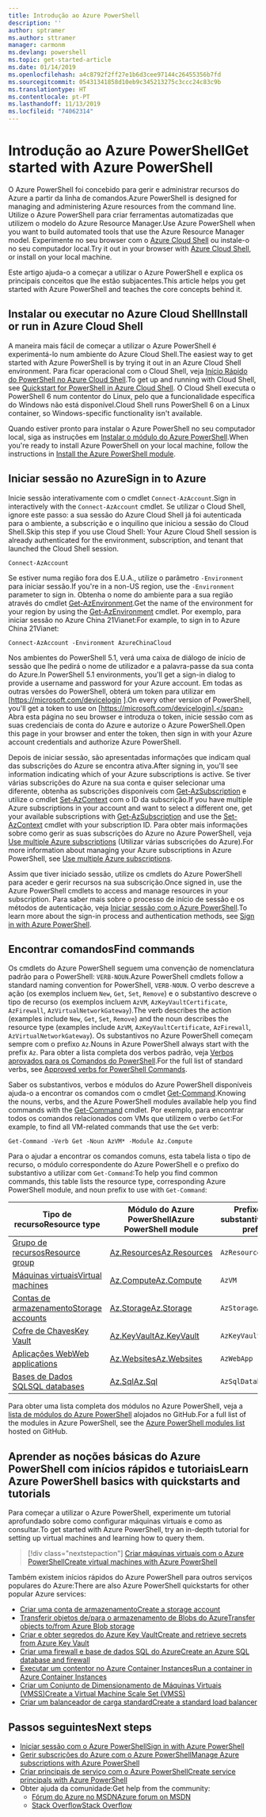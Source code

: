 ```yaml
---
title: Introdução ao Azure PowerShell
description: ''
author: sptramer
ms.author: sttramer
manager: carmonm
ms.devlang: powershell
ms.topic: get-started-article
ms.date: 01/14/2019
ms.openlocfilehash: a4c8792f2ff27e1b6d3cee97144c26455356b7fd
ms.sourcegitcommit: 05431341858d10eb9c345213275c3ccc24c83c9b
ms.translationtype: HT
ms.contentlocale: pt-PT
ms.lasthandoff: 11/13/2019
ms.locfileid: "74062314"
---
```

# <a name="get-started-with-azure-powershell"></a><span data-ttu-id="fe64f-102">Introdução ao Azure PowerShell</span><span class="sxs-lookup"><span data-stu-id="fe64f-102">Get started with Azure PowerShell</span></span>

<span data-ttu-id="fe64f-103">O Azure PowerShell foi concebido para gerir e administrar recursos do Azure a partir da linha de comandos.</span><span class="sxs-lookup"><span data-stu-id="fe64f-103">Azure PowerShell is designed for managing and administering Azure resources from the command line.</span></span> <span data-ttu-id="fe64f-104">Utilize o Azure PowerShell para criar ferramentas automatizadas que utilizem o modelo do Azure Resource Manager.</span><span class="sxs-lookup"><span data-stu-id="fe64f-104">Use Azure PowerShell when you want to build automated tools that use the Azure Resource Manager model.</span></span>
<span data-ttu-id="fe64f-105">Experimente no seu browser com o [Azure Cloud Shell](/azure/cloud-shell/overview) ou instale-o no seu computador local.</span><span class="sxs-lookup"><span data-stu-id="fe64f-105">Try it out in your browser with [Azure Cloud Shell](/azure/cloud-shell/overview), or install on your local machine.</span></span>

<span data-ttu-id="fe64f-106">Este artigo ajuda-o a começar a utilizar o Azure PowerShell e explica os principais conceitos que lhe estão subjacentes.</span><span class="sxs-lookup"><span data-stu-id="fe64f-106">This article helps you get started with Azure PowerShell and teaches the core concepts behind it.</span></span>

## <a name="install-or-run-in-azure-cloud-shell"></a><span data-ttu-id="fe64f-107">Instalar ou executar no Azure Cloud Shell</span><span class="sxs-lookup"><span data-stu-id="fe64f-107">Install or run in Azure Cloud Shell</span></span>

<span data-ttu-id="fe64f-108">A maneira mais fácil de começar a utilizar o Azure PowerShell é experimentá-lo num ambiente do Azure Cloud Shell.</span><span class="sxs-lookup"><span data-stu-id="fe64f-108">The easiest way to get started with Azure PowerShell is by trying it out in an Azure Cloud Shell environment.</span></span>
<span data-ttu-id="fe64f-109">Para ficar operacional com o Cloud Shell, veja [Início Rápido do PowerShell no Azure Cloud Shell](/azure/cloud-shell/quickstart-powershell).</span><span class="sxs-lookup"><span data-stu-id="fe64f-109">To get up and running with Cloud Shell, see [Quickstart for PowerShell in Azure Cloud Shell](/azure/cloud-shell/quickstart-powershell).</span></span>
<span data-ttu-id="fe64f-110">O Cloud Shell executa o PowerShell 6 num contentor do Linux, pelo que a funcionalidade específica do Windows não está disponível.</span><span class="sxs-lookup"><span data-stu-id="fe64f-110">Cloud Shell runs PowerShell 6 on a Linux container, so Windows-specific functionality isn't available.</span></span>

<span data-ttu-id="fe64f-111">Quando estiver pronto para instalar o Azure PowerShell no seu computador local, siga as instruções em [Instalar o módulo do Azure PowerShell](install-az-ps.md).</span><span class="sxs-lookup"><span data-stu-id="fe64f-111">When you're ready to install Azure PowerShell on your local machine, follow the instructions in [Install the Azure PowerShell module](install-az-ps.md).</span></span>

## <a name="sign-in-to-azure"></a><span data-ttu-id="fe64f-112">Iniciar sessão no Azure</span><span class="sxs-lookup"><span data-stu-id="fe64f-112">Sign in to Azure</span></span>

<span data-ttu-id="fe64f-113">Inicie sessão interativamente com o cmdlet `Connect-AzAccount`.</span><span class="sxs-lookup"><span data-stu-id="fe64f-113">Sign in interactively with the `Connect-AzAccount` cmdlet.</span></span> <span data-ttu-id="fe64f-114">Se utilizar o Cloud Shell, ignore este passo: a sua sessão do Azure Cloud Shell já foi autenticada para o ambiente, a subscrição e o inquilino que iniciou a sessão do Cloud Shell.</span><span class="sxs-lookup"><span data-stu-id="fe64f-114">Skip this step if you use Cloud Shell: Your Azure Cloud Shell session is already authenticated for the environment, subscription, and tenant that launched the Cloud Shell session.</span></span>

```azurepowershell-interactive
Connect-AzAccount
```

<span data-ttu-id="fe64f-115">Se estiver numa região fora dos E.U.A., utilize o parâmetro `-Environment` para iniciar sessão.</span><span class="sxs-lookup"><span data-stu-id="fe64f-115">If you're in a non-US region, use the `-Environment` parameter to sign in.</span></span> <span data-ttu-id="fe64f-116">Obtenha o nome do ambiente para a sua região através do cmdlet [Get-AzEnvironment](/powershell/module/Az.Accounts/Get-AzEnvironment).</span><span class="sxs-lookup"><span data-stu-id="fe64f-116">Get the name of the environment for your region by using the [Get-AzEnvironment](/powershell/module/Az.Accounts/Get-AzEnvironment) cmdlet.</span></span> <span data-ttu-id="fe64f-117">Por exemplo, para iniciar sessão no Azure China 21Vianet:</span><span class="sxs-lookup"><span data-stu-id="fe64f-117">For example, to sign in to Azure China 21Vianet:</span></span>

```azurepowershell-interactive
Connect-AzAccount -Environment AzureChinaCloud
```

<span data-ttu-id="fe64f-118">Nos ambientes do PowerShell 5.1, verá uma caixa de diálogo de início de sessão que lhe pedirá o nome de utilizador e a palavra-passe da sua conta do Azure.</span><span class="sxs-lookup"><span data-stu-id="fe64f-118">In PowerShell 5.1 environments, you'll get a sign-in dialog to provide a username and password for your Azure account.</span></span> <span data-ttu-id="fe64f-119">Em todas as outras versões do PowerShell, obterá um token para utilizar em [https://microsoft.com/devicelogin ].</span><span class="sxs-lookup"><span data-stu-id="fe64f-119">On every other version of PowerShell, you'll get a token to use on [https://microsoft.com/devicelogin].</span></span>
<span data-ttu-id="fe64f-120">Abra esta página no seu browser e introduza o token, inicie sessão com as suas credenciais de conta do Azure e autorize o Azure PowerShell.</span><span class="sxs-lookup"><span data-stu-id="fe64f-120">Open this page in your browser and enter the token, then sign in with your Azure account credentials and authorize Azure PowerShell.</span></span>

<span data-ttu-id="fe64f-121">Depois de iniciar sessão, são apresentadas informações que indicam qual das subscrições do Azure se encontra ativa.</span><span class="sxs-lookup"><span data-stu-id="fe64f-121">After signing in, you'll see information indicating which of your Azure subscriptions is active.</span></span> <span data-ttu-id="fe64f-122">Se tiver várias subscrições do Azure na sua conta e quiser selecionar uma diferente, obtenha as subscrições disponíveis com [Get-AzSubscription](/powershell/module/az.accounts/get-azsubscription) e utilize o cmdlet [Set-AzContext](/powershell/module/az.accounts/set-azcontext) com o ID da subscrição.</span><span class="sxs-lookup"><span data-stu-id="fe64f-122">If you have multiple Azure subscriptions in your account and want to select a different one, get your available subscriptions with [Get-AzSubscription](/powershell/module/az.accounts/get-azsubscription) and use the [Set-AzContext](/powershell/module/az.accounts/set-azcontext) cmdlet with your subscription ID.</span></span>
<span data-ttu-id="fe64f-123">Para obter mais informações sobre como gerir as suas subscrições do Azure no Azure PowerShell, veja [Use multiple Azure subscriptions](manage-subscriptions-azureps.md) (Utilizar várias subscrições do Azure).</span><span class="sxs-lookup"><span data-stu-id="fe64f-123">For more information about managing your Azure subscriptions in Azure PowerShell, see [Use multiple Azure subscriptions](manage-subscriptions-azureps.md).</span></span>

<span data-ttu-id="fe64f-124">Assim que tiver iniciado sessão, utilize os cmdlets do Azure PowerShell para aceder e gerir recursos na sua subscrição.</span><span class="sxs-lookup"><span data-stu-id="fe64f-124">Once signed in, use the Azure PowerShell cmdlets to access and manage resources in your subscription.</span></span> <span data-ttu-id="fe64f-125">Para saber mais sobre o processo de início de sessão e os métodos de autenticação, veja [Iniciar sessão com o Azure PowerShell](authenticate-azureps.md).</span><span class="sxs-lookup"><span data-stu-id="fe64f-125">To learn more about the sign-in process and authentication methods, see [Sign in with Azure PowerShell](authenticate-azureps.md).</span></span>

## <a name="find-commands"></a><span data-ttu-id="fe64f-126">Encontrar comandos</span><span class="sxs-lookup"><span data-stu-id="fe64f-126">Find commands</span></span>

<span data-ttu-id="fe64f-127">Os cmdlets do Azure PowerShell seguem uma convenção de nomenclatura padrão para o PowerShell: `VERB-NOUN`.</span><span class="sxs-lookup"><span data-stu-id="fe64f-127">Azure PowerShell cmdlets follow a standard naming convention for PowerShell, `VERB-NOUN`.</span></span> <span data-ttu-id="fe64f-128">O verbo descreve a ação (os exemplos incluem `New`, `Get`, `Set`, `Remove`) e o substantivo descreve o tipo de recurso (os exemplos incluem `AzVM`, `AzKeyVaultCertificate`, `AzFirewall`, `AzVirtualNetworkGateway`).</span><span class="sxs-lookup"><span data-stu-id="fe64f-128">The verb describes the action (examples include `New`, `Get`, `Set`, `Remove`) and the noun describes the resource type (examples include `AzVM`, `AzKeyVaultCertificate`, `AzFirewall`, `AzVirtualNetworkGateway`).</span></span> <span data-ttu-id="fe64f-129">Os substantivos no Azure PowerShell começam sempre com o prefixo `Az`.</span><span class="sxs-lookup"><span data-stu-id="fe64f-129">Nouns in Azure PowerShell always start with the prefix `Az`.</span></span> <span data-ttu-id="fe64f-130">Para obter a lista completa dos verbos padrão, veja [Verbos aprovados para os Comandos do PowerShell](/powershell/developer/cmdlet/approved-verbs-for-windows-powershell-commands).</span><span class="sxs-lookup"><span data-stu-id="fe64f-130">For the full list of standard verbs, see [Approved verbs for PowerShell Commands](/powershell/developer/cmdlet/approved-verbs-for-windows-powershell-commands).</span></span>

<span data-ttu-id="fe64f-131">Saber os substantivos, verbos e módulos do Azure PowerShell disponíveis ajuda-o a encontrar os comandos com o cmdlet [Get-Command](/powershell/module/microsoft.powershell.core/get-command).</span><span class="sxs-lookup"><span data-stu-id="fe64f-131">Knowing the nouns, verbs, and the Azure PowerShell modules available help you find commands with the [Get-Command](/powershell/module/microsoft.powershell.core/get-command) cmdlet.</span></span> <span data-ttu-id="fe64f-132">Por exemplo, para encontrar todos os comandos relacionados com VMs que utilizem o verbo `Get`:</span><span class="sxs-lookup"><span data-stu-id="fe64f-132">For example, to find all VM-related commands that use the `Get` verb:</span></span>

```powershell-interactive
Get-Command -Verb Get -Noun AzVM* -Module Az.Compute
```

<span data-ttu-id="fe64f-133">Para o ajudar a encontrar os comandos comuns, esta tabela lista o tipo de recurso, o módulo correspondente do Azure PowerShell e o prefixo do substantivo a utilizar com `Get-Command`:</span><span class="sxs-lookup"><span data-stu-id="fe64f-133">To help you find common commands, this table lists the resource type, corresponding Azure PowerShell module, and noun prefix to use with `Get-Command`:</span></span>

| <span data-ttu-id="fe64f-134">Tipo de recurso</span><span class="sxs-lookup"><span data-stu-id="fe64f-134">Resource type</span></span> | <span data-ttu-id="fe64f-135">Módulo do Azure PowerShell</span><span class="sxs-lookup"><span data-stu-id="fe64f-135">Azure PowerShell module</span></span> | <span data-ttu-id="fe64f-136">Prefixo do substantivo</span><span class="sxs-lookup"><span data-stu-id="fe64f-136">Noun prefix</span></span> |
|---------------|-------------------------|----------------|
| [<span data-ttu-id="fe64f-137">Grupo de recursos</span><span class="sxs-lookup"><span data-stu-id="fe64f-137">Resource group</span></span>](/azure/azure-resource-manager/resource-group-overview) | [<span data-ttu-id="fe64f-138">Az.Resources</span><span class="sxs-lookup"><span data-stu-id="fe64f-138">Az.Resources</span></span>](/powershell/module/az.resources#resources) | `AzResourceGroup` |
| [<span data-ttu-id="fe64f-139">Máquinas virtuais</span><span class="sxs-lookup"><span data-stu-id="fe64f-139">Virtual machines</span></span>](/azure/virtual-machines) | [<span data-ttu-id="fe64f-140">Az.Compute</span><span class="sxs-lookup"><span data-stu-id="fe64f-140">Az.Compute</span></span>](/powershell/module/az.compute#virtual_machines) | `AzVM` |
| [<span data-ttu-id="fe64f-141">Contas de armazenamento</span><span class="sxs-lookup"><span data-stu-id="fe64f-141">Storage accounts</span></span>](/azure/storage/common/storage-introduction) | [<span data-ttu-id="fe64f-142">Az.Storage</span><span class="sxs-lookup"><span data-stu-id="fe64f-142">Az.Storage</span></span>](/powershell/module/az.storage/) | `AzStorageAccount` |
| [<span data-ttu-id="fe64f-143">Cofre de Chaves</span><span class="sxs-lookup"><span data-stu-id="fe64f-143">Key Vault</span></span>](/azure/key-vault/key-vault-whatis) | [<span data-ttu-id="fe64f-144">Az.KeyVault</span><span class="sxs-lookup"><span data-stu-id="fe64f-144">Az.KeyVault</span></span>](/powershell/module/az.keyvault) | `AzKeyVault` |
| [<span data-ttu-id="fe64f-145">Aplicações Web</span><span class="sxs-lookup"><span data-stu-id="fe64f-145">Web applications</span></span>](/azure/app-service) | [<span data-ttu-id="fe64f-146">Az.Websites</span><span class="sxs-lookup"><span data-stu-id="fe64f-146">Az.Websites</span></span>](/powershell/module/az.websites) | `AzWebApp` |
| [<span data-ttu-id="fe64f-147">Bases de Dados SQL</span><span class="sxs-lookup"><span data-stu-id="fe64f-147">SQL databases</span></span>](/azure/sql-database) | [<span data-ttu-id="fe64f-148">Az.Sql</span><span class="sxs-lookup"><span data-stu-id="fe64f-148">Az.Sql</span></span>](/powershell/module/az.sql) | `AzSqlDatabase` |

<span data-ttu-id="fe64f-149">Para obter uma lista completa dos módulos no Azure PowerShell, veja a [lista de módulos do Azure PowerShell](https://github.com/Azure/azure-powershell/blob/master/documentation/azure-powershell-modules.md) alojados no GitHub.</span><span class="sxs-lookup"><span data-stu-id="fe64f-149">For a full list of the modules in Azure PowerShell, see the [Azure PowerShell modules list](https://github.com/Azure/azure-powershell/blob/master/documentation/azure-powershell-modules.md) hosted on GitHub.</span></span>

## <a name="learn-azure-powershell-basics-with-quickstarts-and-tutorials"></a><span data-ttu-id="fe64f-150">Aprender as noções básicas do Azure PowerShell com inícios rápidos e tutoriais</span><span class="sxs-lookup"><span data-stu-id="fe64f-150">Learn Azure PowerShell basics with quickstarts and tutorials</span></span>

<span data-ttu-id="fe64f-151">Para começar a utilizar o Azure PowerShell, experimente um tutorial aprofundado sobre como configurar máquinas virtuais e como as consultar.</span><span class="sxs-lookup"><span data-stu-id="fe64f-151">To get started with Azure PowerShell, try an in-depth tutorial for setting up virtual machines and learning how to query them.</span></span>

> [!div class="nextstepaction"]
> [<span data-ttu-id="fe64f-152">Criar máquinas virtuais com o Azure PowerShell</span><span class="sxs-lookup"><span data-stu-id="fe64f-152">Create virtual machines with Azure PowerShell</span></span>](azureps-vm-tutorial.yml)

<span data-ttu-id="fe64f-153">Também existem inícios rápidos do Azure PowerShell para outros serviços populares do Azure:</span><span class="sxs-lookup"><span data-stu-id="fe64f-153">There are also Azure PowerShell quickstarts for other popular Azure services:</span></span>

* [<span data-ttu-id="fe64f-154">Criar uma conta de armazenamento</span><span class="sxs-lookup"><span data-stu-id="fe64f-154">Create a storage account</span></span>](/azure/storage/common/storage-quickstart-create-account?tabs=azure-powershell)
* [<span data-ttu-id="fe64f-155">Transferir objetos de/para o armazenamento de Blobs do Azure</span><span class="sxs-lookup"><span data-stu-id="fe64f-155">Transfer objects to/from Azure Blob storage</span></span>](/azure/storage/blobs/storage-quickstart-blobs-powershell)
* [<span data-ttu-id="fe64f-156">Criar e obter segredos do Azure Key Vault</span><span class="sxs-lookup"><span data-stu-id="fe64f-156">Create and retrieve secrets from Azure Key Vault</span></span>](/azure/key-vault/quick-create-powershell)
* [<span data-ttu-id="fe64f-157">Criar uma firewall e base de dados SQL do Azure</span><span class="sxs-lookup"><span data-stu-id="fe64f-157">Create an Azure SQL database and firewall</span></span>](/azure/sql-database/scripts/sql-database-create-and-configure-database-powershell)
* [<span data-ttu-id="fe64f-158">Executar um contentor no Azure Container Instances</span><span class="sxs-lookup"><span data-stu-id="fe64f-158">Run a container in Azure Container Instances</span></span>](/azure/container-instances/container-instances-quickstart-powershell)
* [<span data-ttu-id="fe64f-159">Criar um Conjunto de Dimensionamento de Máquinas Virtuais (VMSS)</span><span class="sxs-lookup"><span data-stu-id="fe64f-159">Create a Virtual Machine Scale Set (VMSS)</span></span>](/azure/virtual-machine-scale-sets/quick-create-powershell)
* [<span data-ttu-id="fe64f-160">Criar um balanceador de carga standard</span><span class="sxs-lookup"><span data-stu-id="fe64f-160">Create a standard load balancer</span></span>](/azure/load-balancer/quickstart-create-standard-load-balancer-powershell)

## <a name="next-steps"></a><span data-ttu-id="fe64f-161">Passos seguintes</span><span class="sxs-lookup"><span data-stu-id="fe64f-161">Next steps</span></span>

* [<span data-ttu-id="fe64f-162">Iniciar sessão com o Azure PowerShell</span><span class="sxs-lookup"><span data-stu-id="fe64f-162">Sign in with Azure PowerShell</span></span>](authenticate-azureps.md)
* [<span data-ttu-id="fe64f-163">Gerir subscrições do Azure com o Azure PowerShell</span><span class="sxs-lookup"><span data-stu-id="fe64f-163">Manage Azure subscriptions with Azure PowerShell</span></span>](manage-subscriptions-azureps.md)
* [<span data-ttu-id="fe64f-164">Criar principais de serviço com o Azure PowerShell</span><span class="sxs-lookup"><span data-stu-id="fe64f-164">Create service principals with Azure PowerShell</span></span>](create-azure-service-principal-azureps.md)
* <span data-ttu-id="fe64f-165">Obter ajuda da comunidade:</span><span class="sxs-lookup"><span data-stu-id="fe64f-165">Get help from the community:</span></span>
  * [<span data-ttu-id="fe64f-166">Fórum do Azure no MSDN</span><span class="sxs-lookup"><span data-stu-id="fe64f-166">Azure forum on MSDN</span></span>](http://go.microsoft.com/fwlink/p/?LinkId=320212)
  * [<span data-ttu-id="fe64f-167">Stack Overflow</span><span class="sxs-lookup"><span data-stu-id="fe64f-167">Stack Overflow</span></span>](http://go.microsoft.com/fwlink/?LinkId=320213)
